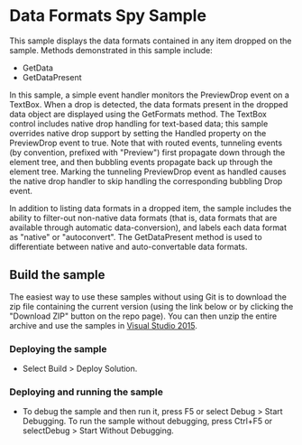 
# Data Formats Spy Sample
This sample displays the data formats contained in any item dropped on the sample. Methods demonstrated in this sample include:
- GetData
- GetDataPresent

In this sample, a simple event handler monitors the PreviewDrop event on a TextBox. When a drop is detected, the data formats present in the dropped data object are displayed using the GetFormats method.
The TextBox control includes native drop handling for text-based data; this sample overrides native drop support by setting the Handled property on the PreviewDrop event to true. Note that with routed events, tunneling events (by convention, prefixed with "Preview") first propagate down through the element tree, and then bubbling events propagate back up through the element tree. Marking the tunneling PreviewDrop event as handled causes the native drop handler to skip handling the corresponding bubbling Drop event.

In addition to listing data formats in a dropped item, the sample includes the ability to filter-out non-native data formats (that is, data formats that are available through automatic data-conversion), and labels each data format as "native" or "autoconvert". The GetDataPresent method is used to differentiate between native and auto-convertable data formats.

## Build the sample
The easiest way to use these samples without using Git is to download the zip file containing the current version (using the link below or by clicking the "Download ZIP" button on the repo page). You can then unzip the entire archive and use the samples in [Visual Studio 2015](https://www.visualstudio.com/wpf-vs).

### Deploying the sample
- Select Build > Deploy Solution. 

### Deploying and running the sample
- To debug the sample and then run it, press F5 or select Debug >  Start Debugging. To run the sample without debugging, press Ctrl+F5 or selectDebug > Start Without Debugging. 

